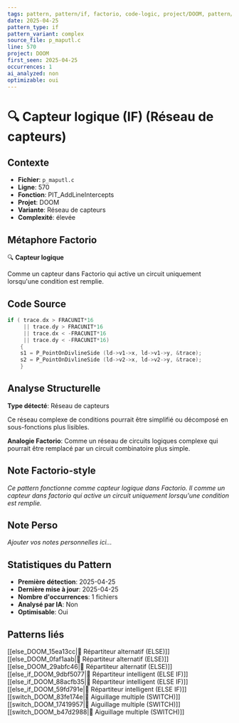 ```yaml
---
tags: pattern, pattern/if, factorio, code-logic, project/DOOM, pattern/variant/complex
date: 2025-04-25
pattern_type: if
pattern_variant: complex
source_file: p_maputl.c
line: 570
project: DOOM
first_seen: 2025-04-25
occurrences: 1
ai_analyzed: non
optimizable: oui
---
```


# 🔍 Capteur logique (IF) (Réseau de capteurs)

## Contexte
- **Fichier**: `p_maputl.c`
- **Ligne**: 570
- **Fonction**: PIT_AddLineIntercepts
- **Projet**: DOOM
- **Variante**: Réseau de capteurs
- **Complexité**: élevée

## Métaphore Factorio
🔍 **Capteur logique**

Comme un capteur dans Factorio qui active un circuit uniquement lorsqu'une condition est remplie.

## Code Source
```c
if ( trace.dx > FRACUNIT*16
	 || trace.dy > FRACUNIT*16
	 || trace.dx < -FRACUNIT*16
	 || trace.dy < -FRACUNIT*16)
    {
	s1 = P_PointOnDivlineSide (ld->v1->x, ld->v1->y, &trace);
	s2 = P_PointOnDivlineSide (ld->v2->x, ld->v2->y, &trace);
    }
```

## Analyse Structurelle
**Type détecté**: Réseau de capteurs

Ce réseau complexe de conditions pourrait être simplifié ou décomposé en sous-fonctions plus lisibles.

**Analogie Factorio**:
Comme un réseau de circuits logiques complexe qui pourrait être remplacé par un circuit combinatoire plus simple.

## Note Factorio-style
*Ce pattern fonctionne comme capteur logique dans Factorio. Il comme un capteur dans factorio qui active un circuit uniquement lorsqu'une condition est remplie.*

## Note Perso
*Ajouter vos notes personnelles ici...*

## Statistiques du Pattern
- **Première détection**: 2025-04-25
- **Dernière mise à jour**: 2025-04-25
- **Nombre d'occurrences**: 1 fichiers
- **Analysé par IA**: Non
- **Optimisable**: Oui

## Patterns liés
[[else_DOOM_15ea13cc|🔀 Répartiteur alternatif (ELSE)]]
[[else_DOOM_0faf1aab|🔀 Répartiteur alternatif (ELSE)]]
[[else_DOOM_29abfc46|🔀 Répartiteur alternatif (ELSE)]]
[[else_if_DOOM_9dbf5077|🔄 Répartiteur intelligent (ELSE IF)]]
[[else_if_DOOM_88acfb35|🔄 Répartiteur intelligent (ELSE IF)]]
[[else_if_DOOM_59fd791e|🔄 Répartiteur intelligent (ELSE IF)]]
[[switch_DOOM_83fe174e|🔀 Aiguillage multiple (SWITCH)]]
[[switch_DOOM_17419957|🔀 Aiguillage multiple (SWITCH)]]
[[switch_DOOM_b47d2988|🔀 Aiguillage multiple (SWITCH)]]
